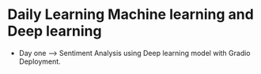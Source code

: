 # Daily Learning Machine learning and Deep learning

* Day one --> Sentiment Analysis using Deep learning model with Gradio Deployment.
